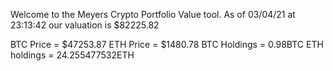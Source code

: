 Welcome to the Meyers Crypto Portfolio Value tool. 
As of 03/04/21 at 23:13:42 our valuation is $82225.82 

BTC Price = $47253.87
 ETH Price = $1480.78
BTC Holdings = 0.98BTC
 ETH holdings = 24.255477532ETH 
